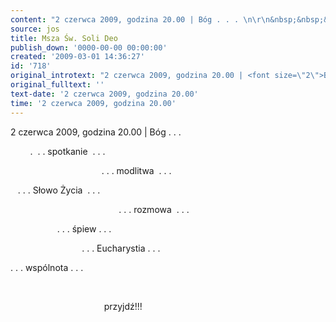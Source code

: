 ```yaml
---
content: "2 czerwca 2009, godzina 20.00 | Bóg . . . \n\r\n&nbsp;&nbsp;&nbsp;&nbsp;&nbsp;&nbsp;&nbsp; .&nbsp; . . spotkanie&nbsp; . . .&nbsp; \n\r\n&nbsp;&nbsp;&nbsp;&nbsp;&nbsp;&nbsp;&nbsp;&nbsp;&nbsp;&nbsp;&nbsp;&nbsp;&nbsp;&nbsp;&nbsp;&nbsp;&nbsp;&nbsp;&nbsp;&nbsp;&nbsp;&nbsp;&nbsp;&nbsp;&nbsp;&nbsp;&nbsp;&nbsp;&nbsp;&nbsp;&nbsp;&nbsp;&nbsp;&nbsp;&nbsp;&nbsp; . . . modlitwa&nbsp; . . . \n\r\n&nbsp;&nbsp; . . . Słowo Życia&nbsp; . . .\n\r\n&nbsp;&nbsp;&nbsp;&nbsp;&nbsp;&nbsp;&nbsp;&nbsp;&nbsp;&nbsp;&nbsp;&nbsp;&nbsp;&nbsp;&nbsp;&nbsp;&nbsp;&nbsp;&nbsp;&nbsp;&nbsp;&nbsp;&nbsp;&nbsp;&nbsp;&nbsp;&nbsp;&nbsp;&nbsp;&nbsp;&nbsp;&nbsp;&nbsp;&nbsp;&nbsp;&nbsp;&nbsp;&nbsp;&nbsp;&nbsp;&nbsp;&nbsp;&nbsp; . . . rozmowa&nbsp; . . .\n\r\n&nbsp;&nbsp;&nbsp;&nbsp;&nbsp;&nbsp;&nbsp;&nbsp;&nbsp;&nbsp;&nbsp;&nbsp;&nbsp;&nbsp;&nbsp;&nbsp;&nbsp;&nbsp; . . . śpiew . . .\n\r\n&nbsp;&nbsp;&nbsp;&nbsp;&nbsp;&nbsp;&nbsp;&nbsp;&nbsp;&nbsp;&nbsp;&nbsp;&nbsp;&nbsp;&nbsp;&nbsp;&nbsp;&nbsp;&nbsp;&nbsp;&nbsp;&nbsp;&nbsp;&nbsp;&nbsp;&nbsp;&nbsp;&nbsp; . . . Eucharystia . . .\n\r\n. . . wspólnota . . .\n\r\n&nbsp;&nbsp;&nbsp;&nbsp;&nbsp;&nbsp;&nbsp;&nbsp;&nbsp;&nbsp;&nbsp;&nbsp;&nbsp;&nbsp;&nbsp;&nbsp;&nbsp;&nbsp;&nbsp;&nbsp;&nbsp;&nbsp;&nbsp;&nbsp;&nbsp;&nbsp;&nbsp;&nbsp;&nbsp;&nbsp;&nbsp;&nbsp;&nbsp;&nbsp;&nbsp;&nbsp;&nbsp;&nbsp;&nbsp;&nbsp; \n\r\n&nbsp;&nbsp;&nbsp;&nbsp;&nbsp;&nbsp;&nbsp;&nbsp;&nbsp;&nbsp;&nbsp;&nbsp;&nbsp;&nbsp;&nbsp;&nbsp;&nbsp;&nbsp;&nbsp;&nbsp;&nbsp;&nbsp;&nbsp;&nbsp;&nbsp;&nbsp;&nbsp;&nbsp;&nbsp;&nbsp;&nbsp;&nbsp;&nbsp;&nbsp;&nbsp;&nbsp;&nbsp; przyjdź!!!\n\r\n\n\r\n         "
source: jos
title: Msza Św. Soli Deo
publish_down: '0000-00-00 00:00:00'
created: '2009-03-01 14:36:27'
id: '718'
original_introtext: "2 czerwca 2009, godzina 20.00 | <font size=\"2\">Bóg . . . <br>\r\n&nbsp;&nbsp;&nbsp;&nbsp;&nbsp;&nbsp;&nbsp; .&nbsp; . . spotkanie&nbsp; . . .&nbsp; <br>\r\n&nbsp;&nbsp;&nbsp;&nbsp;&nbsp;&nbsp;&nbsp;&nbsp;&nbsp;&nbsp;&nbsp;&nbsp;&nbsp;&nbsp;&nbsp;&nbsp;&nbsp;&nbsp;&nbsp;&nbsp;&nbsp;&nbsp;&nbsp;&nbsp;&nbsp;&nbsp;&nbsp;&nbsp;&nbsp;&nbsp;&nbsp;&nbsp;&nbsp;&nbsp;&nbsp;&nbsp; . . . modlitwa&nbsp; . . . <br>\r\n&nbsp;&nbsp; . . . Słowo Życia&nbsp; . . .<br>\r\n&nbsp;&nbsp;&nbsp;&nbsp;&nbsp;&nbsp;&nbsp;&nbsp;&nbsp;&nbsp;&nbsp;&nbsp;&nbsp;&nbsp;&nbsp;&nbsp;&nbsp;&nbsp;&nbsp;&nbsp;&nbsp;&nbsp;&nbsp;&nbsp;&nbsp;&nbsp;&nbsp;&nbsp;&nbsp;&nbsp;&nbsp;&nbsp;&nbsp;&nbsp;&nbsp;&nbsp;&nbsp;&nbsp;&nbsp;&nbsp;&nbsp;&nbsp;&nbsp; . . . rozmowa&nbsp; . . .<br>\r\n&nbsp;&nbsp;&nbsp;&nbsp;&nbsp;&nbsp;&nbsp;&nbsp;&nbsp;&nbsp;&nbsp;&nbsp;&nbsp;&nbsp;&nbsp;&nbsp;&nbsp;&nbsp; . . . śpiew . . .<br>\r\n&nbsp;&nbsp;&nbsp;&nbsp;&nbsp;&nbsp;&nbsp;&nbsp;&nbsp;&nbsp;&nbsp;&nbsp;&nbsp;&nbsp;&nbsp;&nbsp;&nbsp;&nbsp;&nbsp;&nbsp;&nbsp;&nbsp;&nbsp;&nbsp;&nbsp;&nbsp;&nbsp;&nbsp; . . . Eucharystia . . .<br>\r\n. . . wspólnota . . .<br>\r\n&nbsp;&nbsp;&nbsp;&nbsp;&nbsp;&nbsp;&nbsp;&nbsp;&nbsp;&nbsp;&nbsp;&nbsp;&nbsp;&nbsp;&nbsp;&nbsp;&nbsp;&nbsp;&nbsp;&nbsp;&nbsp;&nbsp;&nbsp;&nbsp;&nbsp;&nbsp;&nbsp;&nbsp;&nbsp;&nbsp;&nbsp;&nbsp;&nbsp;&nbsp;&nbsp;&nbsp;&nbsp;&nbsp;&nbsp;&nbsp; <br>\r\n&nbsp;&nbsp;&nbsp;&nbsp;&nbsp;&nbsp;&nbsp;&nbsp;&nbsp;&nbsp;&nbsp;&nbsp;&nbsp;&nbsp;&nbsp;&nbsp;&nbsp;&nbsp;&nbsp;&nbsp;&nbsp;&nbsp;&nbsp;&nbsp;&nbsp;&nbsp;&nbsp;&nbsp;&nbsp;&nbsp;&nbsp;&nbsp;&nbsp;&nbsp;&nbsp;&nbsp;&nbsp; przyjdź!!!<br>\r\n</font><br>\r\n         "
original_fulltext: ''
text-date: '2 czerwca 2009, godzina 20.00'
time: '2 czerwca 2009, godzina 20.00'
---
```

2 czerwca 2009, godzina 20.00 | Bóg . . . 

&nbsp;&nbsp;&nbsp;&nbsp;&nbsp;&nbsp;&nbsp; .&nbsp; . . spotkanie&nbsp; . . .&nbsp; 

&nbsp;&nbsp;&nbsp;&nbsp;&nbsp;&nbsp;&nbsp;&nbsp;&nbsp;&nbsp;&nbsp;&nbsp;&nbsp;&nbsp;&nbsp;&nbsp;&nbsp;&nbsp;&nbsp;&nbsp;&nbsp;&nbsp;&nbsp;&nbsp;&nbsp;&nbsp;&nbsp;&nbsp;&nbsp;&nbsp;&nbsp;&nbsp;&nbsp;&nbsp;&nbsp;&nbsp; . . . modlitwa&nbsp; . . . 

&nbsp;&nbsp; . . . Słowo Życia&nbsp; . . .

&nbsp;&nbsp;&nbsp;&nbsp;&nbsp;&nbsp;&nbsp;&nbsp;&nbsp;&nbsp;&nbsp;&nbsp;&nbsp;&nbsp;&nbsp;&nbsp;&nbsp;&nbsp;&nbsp;&nbsp;&nbsp;&nbsp;&nbsp;&nbsp;&nbsp;&nbsp;&nbsp;&nbsp;&nbsp;&nbsp;&nbsp;&nbsp;&nbsp;&nbsp;&nbsp;&nbsp;&nbsp;&nbsp;&nbsp;&nbsp;&nbsp;&nbsp;&nbsp; . . . rozmowa&nbsp; . . .

&nbsp;&nbsp;&nbsp;&nbsp;&nbsp;&nbsp;&nbsp;&nbsp;&nbsp;&nbsp;&nbsp;&nbsp;&nbsp;&nbsp;&nbsp;&nbsp;&nbsp;&nbsp; . . . śpiew . . .

&nbsp;&nbsp;&nbsp;&nbsp;&nbsp;&nbsp;&nbsp;&nbsp;&nbsp;&nbsp;&nbsp;&nbsp;&nbsp;&nbsp;&nbsp;&nbsp;&nbsp;&nbsp;&nbsp;&nbsp;&nbsp;&nbsp;&nbsp;&nbsp;&nbsp;&nbsp;&nbsp;&nbsp; . . . Eucharystia . . .

. . . wspólnota . . .

&nbsp;&nbsp;&nbsp;&nbsp;&nbsp;&nbsp;&nbsp;&nbsp;&nbsp;&nbsp;&nbsp;&nbsp;&nbsp;&nbsp;&nbsp;&nbsp;&nbsp;&nbsp;&nbsp;&nbsp;&nbsp;&nbsp;&nbsp;&nbsp;&nbsp;&nbsp;&nbsp;&nbsp;&nbsp;&nbsp;&nbsp;&nbsp;&nbsp;&nbsp;&nbsp;&nbsp;&nbsp;&nbsp;&nbsp;&nbsp; 

&nbsp;&nbsp;&nbsp;&nbsp;&nbsp;&nbsp;&nbsp;&nbsp;&nbsp;&nbsp;&nbsp;&nbsp;&nbsp;&nbsp;&nbsp;&nbsp;&nbsp;&nbsp;&nbsp;&nbsp;&nbsp;&nbsp;&nbsp;&nbsp;&nbsp;&nbsp;&nbsp;&nbsp;&nbsp;&nbsp;&nbsp;&nbsp;&nbsp;&nbsp;&nbsp;&nbsp;&nbsp; przyjdź!!!



         

<!--{{json:{"created_date":"2009-03-01 14:36:27","publish_down":"0000-00-00 00:00:00","id":"718"}}}-->